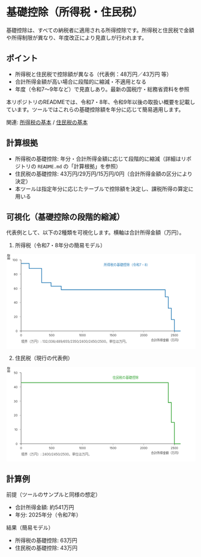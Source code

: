 # 基礎控除（所得税・住民税）

基礎控除は、すべての納税者に適用される所得控除です。所得税と住民税で金額や所得制限が異なり、年度改正により見直しが行われます。

## ポイント
- 所得税と住民税で控除額が異なる（代表例：48万円／43万円 等）
- 合計所得金額が高い場合に段階的に縮減・不適用となる
- 年度（令和7〜9年など）で見直しあり。最新の国税庁・総務省資料を参照

本リポジトリのREADMEでは、令和7・8年、令和9年以後の取扱い概要を記載しています。ツールではこれらの基礎控除額を年分に応じて簡易適用します。

関連: [所得税の基本](所得税の基本.md) / [住民税の基本](住民税の基本.md)

## 計算根拠
- 所得税の基礎控除: 年分・合計所得金額に応じて段階的に縮減（詳細はリポジトリの `README.md` の「計算根拠」を参照）
- 住民税の基礎控除: 43万円/29万円/15万円/0円（合計所得金額の区分により決定）
- 本ツールは指定年分に応じたテーブルで控除額を決定し、課税所得の算定に用いる

## 可視化（基礎控除の段階的縮減）
代表例として、以下の2種類を可視化します。横軸は合計所得金額（万円）。

1) 所得税（令和7・8年分の簡易モデル）

<svg viewBox="0 0 640 320" width="100%" height="auto" xmlns="http://www.w3.org/2000/svg" role="img" aria-label="所得税の基礎控除（令和7・8年）ステップ">
  <desc>所得税の基礎控除が合計所得金額に応じて 95→88→68→63→58→48→32→16→0 万円に段階的に縮減（境界: 132/336/489/655/2350/2400/2450/2500 万円）。</desc>
  <!-- マージンと軸 -->
  <rect x="0" y="0" width="640" height="320" fill="#fff" />
  <line x1="50" y1="260" x2="590" y2="260" stroke="#333" />
  <line x1="50" y1="20" x2="50" y2="260" stroke="#333" />
  <!-- x目盛（0,500,1000,1500,2000,2500）-->
  <g fill="#333" font-size="10">
    <g>
      <line x1="50" y1="260" x2="50" y2="265" stroke="#333" />
      <text x="50" y="278" text-anchor="middle">0</text>
      <line x1="153.8" y1="260" x2="153.8" y2="265" stroke="#999" />
      <text x="153.8" y="278" text-anchor="middle">500</text>
      <line x1="257.7" y1="260" x2="257.7" y2="265" stroke="#999" />
      <text x="257.7" y="278" text-anchor="middle">1000</text>
      <line x1="361.5" y1="260" x2="361.5" y2="265" stroke="#999" />
      <text x="361.5" y="278" text-anchor="middle">1500</text>
      <line x1="465.4" y1="260" x2="465.4" y2="265" stroke="#999" />
      <text x="465.4" y="278" text-anchor="middle">2000</text>
      <line x1="569.2" y1="260" x2="569.2" y2="265" stroke="#333" />
      <text x="569.2" y="278" text-anchor="middle">2500</text>
      <text x="590" y="294" text-anchor="end">合計所得金額（万円）</text>
    </g>
    <!-- y目盛（控除額 0,20,40,60,80,100）-->
    <g>
      <line x1="50" y1="260" x2="45" y2="260" stroke="#333" />
      <text x="38" y="264" text-anchor="end">0</text>
      <line x1="50" y1="212" x2="45" y2="212" stroke="#999" />
      <text x="38" y="216" text-anchor="end">20</text>
      <line x1="50" y1="164" x2="45" y2="164" stroke="#999" />
      <text x="38" y="168" text-anchor="end">40</text>
      <line x1="50" y1="116" x2="45" y2="116" stroke="#999" />
      <text x="38" y="120" text-anchor="end">60</text>
      <line x1="50" y1="68" x2="45" y2="68" stroke="#999" />
      <text x="38" y="72" text-anchor="end">80</text>
      <line x1="50" y1="20" x2="45" y2="20" stroke="#333" />
      <text x="38" y="24" text-anchor="end">100</text>
      <text x="12" y="20" text-anchor="start" transform="rotate(-90 12,20)">基礎控除額（万円）</text>
    </g>
  </g>
  <!-- ステップ（x: 0→132→336→489→655→2350→2400→2450→2500→2600, y: 95→88→68→63→58→48→32→16→0） -->
  <polyline fill="none" stroke="#1f77b4" stroke-width="2" points="
    50,32 77.4,32 77.4,48.8 119.8,48.8 119.8,96.8 151.6,96.8 151.6,108.8 186.0,108.8 186.0,120.8 538.1,120.8 538.1,144.8 548.5,144.8 548.5,183.2 558.8,183.2 558.8,221.6 569.2,221.6 569.2,260 590,260" />
  <text x="330" y="40" fill="#1f77b4" font-size="11">所得税の基礎控除（令和7・8）</text>
  <text x="50" y="300" font-size="11" fill="#555">境界（万円）: 132/336/489/655/2350/2400/2450/2500。単位は万円。</text>
</svg>

2) 住民税（現行の代表例）

<svg viewBox="0 0 640 320" width="100%" height="auto" xmlns="http://www.w3.org/2000/svg" role="img" aria-label="住民税の基礎控除ステップ">
  <desc>住民税の基礎控除は 43→29→15→0 万円（境界: 2400/2450/2500 万円）。</desc>
  <rect x="0" y="0" width="640" height="320" fill="#fff" />
  <line x1="50" y1="260" x2="590" y2="260" stroke="#333" />
  <line x1="50" y1="20" x2="50" y2="260" stroke="#333" />
  <!-- x目盛（0,500,1000,1500,2000,2500） -->
  <g fill="#333" font-size="10">
    <g>
      <line x1="50" y1="260" x2="50" y2="265" stroke="#333" />
      <text x="50" y="278" text-anchor="middle">0</text>
      <line x1="153.8" y1="260" x2="153.8" y2="265" stroke="#999" />
      <text x="153.8" y="278" text-anchor="middle">500</text>
      <line x1="257.7" y1="260" x2="257.7" y2="265" stroke="#999" />
      <text x="257.7" y="278" text-anchor="middle">1000</text>
      <line x1="361.5" y1="260" x2="361.5" y2="265" stroke="#999" />
      <text x="361.5" y="278" text-anchor="middle">1500</text>
      <line x1="465.4" y1="260" x2="465.4" y2="265" stroke="#999" />
      <text x="465.4" y="278" text-anchor="middle">2000</text>
      <line x1="569.2" y1="260" x2="569.2" y2="265" stroke="#333" />
      <text x="569.2" y="278" text-anchor="middle">2500</text>
      <text x="590" y="294" text-anchor="end">合計所得金額（万円）</text>
    </g>
    <!-- y目盛（0,10,20,30,40,50） -->
    <g>
      <line x1="50" y1="260" x2="45" y2="260" stroke="#333" />
      <text x="38" y="264" text-anchor="end">0</text>
      <line x1="50" y1="212" x2="45" y2="212" stroke="#999" />
      <text x="38" y="216" text-anchor="end">10</text>
      <line x1="50" y1="164" x2="45" y2="164" stroke="#999" />
      <text x="38" y="168" text-anchor="end">20</text>
      <line x1="50" y1="116" x2="45" y2="116" stroke="#999" />
      <text x="38" y="120" text-anchor="end">30</text>
      <line x1="50" y1="68" x2="45" y2="68" stroke="#999" />
      <text x="38" y="72" text-anchor="end">40</text>
      <line x1="50" y1="20" x2="45" y2="20" stroke="#333" />
      <text x="38" y="24" text-anchor="end">50</text>
      <text x="12" y="20" text-anchor="start" transform="rotate(-90 12,20)">基礎控除額（万円）</text>
    </g>
  </g>
  <!-- ステップ（x: 0→2400→2450→2500→2600, y: 43→29→15→0） -->
  <polyline fill="none" stroke="#2ca02c" stroke-width="2" points="
    50,53.6 548.5,53.6 548.5,120.8 558.8,120.8 558.8,188 569.2,188 569.2,260 590,260" />
  <text x="360" y="40" fill="#2ca02c" font-size="11">住民税の基礎控除</text>
  <text x="50" y="300" font-size="11" fill="#555">境界（万円）: 2400/2450/2500。単位は万円。</text>
</svg>


## 計算例
前提（ツールのサンプルと同様の想定）
- 合計所得金額: 約541万円
- 年分: 2025年分（令和7年）

結果（簡易モデル）
- 所得税の基礎控除: 63万円
- 住民税の基礎控除: 43万円
